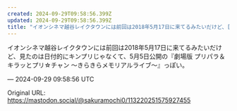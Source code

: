 ```yaml
---
created: 2024-09-29T09:58:56.399Z
updated: 2024-09-29T09:58:56.399Z
title: "イオンシネマ越谷レイクタウンには前回は2018年5月17日に来てるみたいだけど、[...]"
---
```


<p>イオンシネマ越谷レイクタウンには前回は2018年5月17日に来てるみたいだけど、見たのは日付的にキンプリじゃなくて、5月5日公開の『劇場版 プリパラ＆キラッとプリ☆チャン ～きらきらメモリアルライブ～』っぽい。</p>

&mdash; 2024-09-29 09:58:56 UTC

Original URL: https://mastodon.social/@sakuramochi0/113220251575927455
